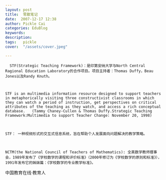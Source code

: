 ```yaml
---
layout: post  
title:  零散笔记  
date:  2007-12-17 12:38  
author: Pickle Cai  
categories: EduBlog  
keywords: 
description:   
tags:	pickle   
cover:  "/assets/cover.jpeg"  

---  
```

    
      STF(Strategic Teaching Framework)：是印第安纳大学与North Central Ragional Education Laboratory的合作项目。项目主持者：Thomas Duffy，Beau Jones以及Randy Knuth。



    STF is an multimedia information resource designed to support teachers in metaphorically visiting three constructivist classrooms in which they can watch a period of instruction, get perspectives on critical attributes of the teaching as they watch, and access a rich conceptual database.   (Tammy Chaney-Cullen & Thomas Duffy.Strategic Teaching Framework:Multimedia to support Teacher Change: November 20, 1998)



    STF： 一种视频形式的交互式信息系统，旨在帮助个人发展面向问题解决的教学策略。    



    NCTM(the National Council of Teachers of Mathematics): 全美数学教师理事会，1989年发布了《学校数学的课程和评价标准》（2000年修订为《学校数学的原则和标准》），1991年发布它的姊妹篇：《学校数学的专业教学标准》。



 



		    
 中国教育在线·教育人

